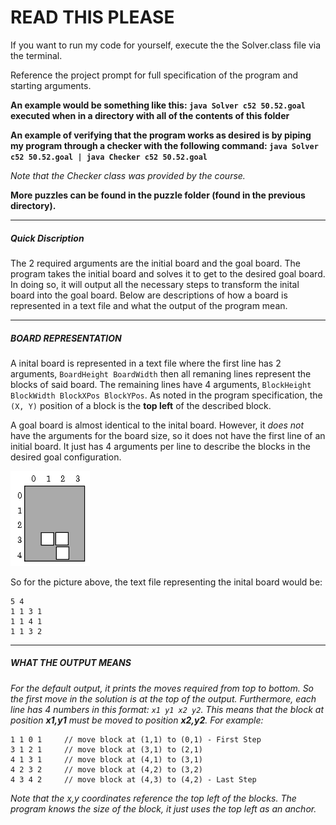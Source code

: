 # READ THIS PLEASE

If you want to run my code for yourself, execute the the Solver.class file via the terminal.

Reference the project prompt for full specification of the program and starting arguments.

**An example would be something like this: `java Solver c52 50.52.goal` executed when in a directory with all of the contents of this folder**

**An example of verifying that the program works as desired is by piping my program through a checker with the following command: `java Solver c52 50.52.goal | java Checker c52 50.52.goal`**

*Note that the Checker class was provided by the course.*

__More puzzles can be found in the puzzle folder (found in the previous directory).__

************************************************

##### Quick Discription #####

The 2 required arguments are the initial board and the goal board. The program takes the initial board and solves it to get to the desired goal board. In doing so, it will output all the necessary steps to transform the inital board into the goal board. Below are descriptions of how a board is represented in a text file and what the output of the program mean.

************************************************

##### BOARD REPRESENTATION #####

A inital board is represented in a text file where the first line has 2 arguments, `BoardHeight BoardWidth` then all remaning lines represent the blocks of said board. The remaining lines have 4 arguments, `BlockHeight BlockWidth BlockXPos BlockYPos`. As noted in the program specification, the `(X, Y)` position of a block is the **top left** of the described block.

A goal board is almost identical to the inital board. However, it *does not* have the arguments for the board size, so it does not have the first line of an initial board. It just has 4 arguments per line to describe the blocks in the desired goal configuration.


![Pic](SampleConfig.gif?raw=true)

So for the picture above, the text file representing the inital board would be:

~~~
5 4
1 1 3 1
1 1 4 1
1 1 3 2
~~~

************************************************

##### WHAT THE OUTPUT MEANS #####

*For the default output, it prints the moves required from top to bottom. So the first move in the solution is at the top of the output. Furthermore, each line has 4 numbers in this format: `x1 y1 x2 y2`. This means that the block at position **x1,y1** must be moved to position **x2,y2**. For example:*
~~~
1 1 0 1		// move block at (1,1) to (0,1) - First Step
3 1 2 1		// move block at (3,1) to (2,1)
4 1 3 1		// move block at (4,1) to (3,1)
4 2 3 2		// move block at (4,2) to (3,2)
4 3 4 2		// move block at (4,3) to (4,2) - Last Step
~~~
*Note that the x,y coordinates reference the top left of the blocks. The program knows the size of the block, it just uses the top left as an anchor.*

